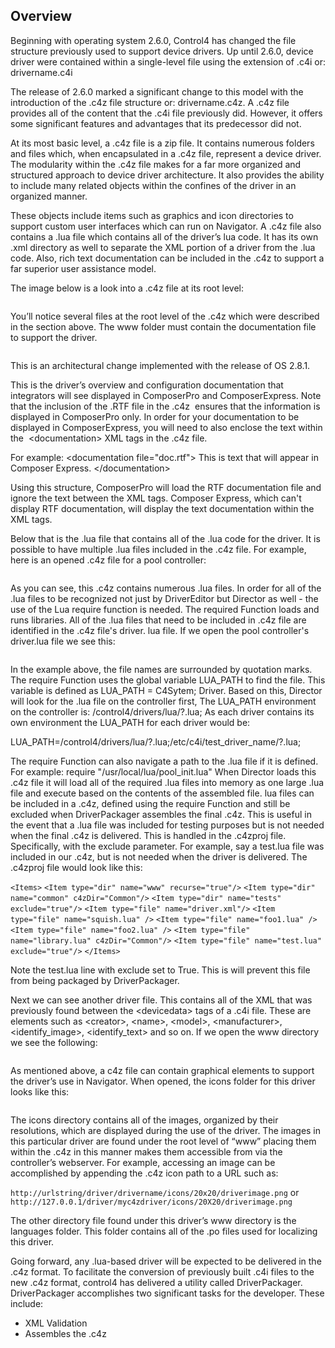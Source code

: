 ## Overview

Beginning with operating system 2.6.0, Control4 has changed the file structure previously used to support device drivers. Up until 2.6.0, device driver were contained within a single-level file using the extension of .c4i or: drivername.c4i

The release of 2.6.0 marked a significant change to this model with the introduction of the .c4z file structure or: drivername.c4z. A .c4z file provides all of the content that the .c4i file previously did. However, it offers some significant features and advantages that its predecessor did not.

At its most basic level, a .c4z file is a zip file. It contains numerous folders and files which, when encapsulated in a .c4z file, represent a device driver. The modularity within the .c4z file makes for a far more organized and structured approach to device driver architecture. It also provides the ability to include many related objects within the confines of the driver in an organized manner.

These objects include items such as graphics and icon directories to support custom user interfaces which can run on Navigator. A .c4z file also contains a .lua file which contains all of the driver’s lua code. It has its own .xml directory as well to separate the XML portion of a driver from the .lua code. Also, rich text documentation can be included in the .c4z to support a far superior user assistance model.

The image below is a look into a .c4z file at its root level:


![]()


You’ll notice several files at the root level of the .c4z which were described in the section above. The www folder must contain the documentation file to support the driver. 

![]()

This is an architectural change implemented with the release of OS 2.8.1. 

This is the driver’s overview and configuration documentation that integrators will see displayed in ComposerPro and ComposerExpress. Note that the inclusion of the .RTF file in the .c4z  ensures that the information is displayed in ComposerPro only. In order for your documentation to be displayed in ComposerExpress, you will need to also enclose the text within the  \<documentation\> XML tags in the .c4z file. 

For example:
\<documentation file="doc.rtf"\> This is text that will appear in Composer Express. \</documentation\> 

Using this structure, ComposerPro will load the RTF documentation file and ignore the text between the XML tags. Composer Express, which can't display RTF documentation, will display the text documentation within the XML tags.

Below that is the .lua file that contains all of the .lua code for the driver. It is possible to have multiple .lua files included in the .c4z file. For example, here is an opened .c4z file for a pool controller: 

![]()

As you can see, this .c4z contains numerous .lua files. In order for all of the .lua files to be recognized not just by DriverEditor but Director as well - the use of the Lua require function is needed. The required Function loads and runs libraries. All of the .lua files that need to be included in .c4z file are identified in the .c4z file's driver. lua file. If we open the pool controller's driver.lua file we see this: 

![]()

In the example above, the file names are surrounded by quotation marks. The require Function uses the global variable LUA_PATH to find the file. This variable is defined as LUA_PATH = C4Sytem; Driver. Based on this, Director will look for the .lua file on the controller first, The LUA_PATH environment on the controller is:
/control4/drivers/lua/?.lua; 
As each driver contains its own environment the LUA_PATH for each driver would be: 

LUA_PATH=/control4/drivers/lua/?.lua;/etc/c4i/test_driver_name/?.lua;

The require Function can also navigate a path to the .lua file if it is defined. For example:
require "/usr/local/lua/pool_init.lua"
When Director loads this .c4z file it will load all of the required .lua files into memory as one large .lua file and execute based on the contents of the assembled file. 
lua files can be included in a .c4z, defined using the require Function and still be excluded when DriverPackager assembles the final .c4z. This is useful in the event that a .lua file was included for testing purposes but is not needed when the final .c4z is delivered. This is handled in the .c4zproj file. Specifically, with the exclude parameter. For example, say a test.lua file was included in our .c4z, but is not needed when the driver is delivered. The .c4zproj file would look like this:

`<Items>`
`<Item type="dir" name="www" recurse="true"/>`
`<Item type="dir" name="common" c4zDir="Common"/>`
`<Item type="dir" name="tests" exclude="true"/>`
`<Item type="file" name="driver.xml"/>`
`<Item type="file" name="squish.lua" />`
`<Item type="file" name="foo1.lua" />`
`<Item type="file" name="foo2.lua" />`
`<Item type="file" name="library.lua" c4zDir="Common"/>`
`<Item type="file" name="test.lua" exclude="true"/>`
`</Items>`

Note the test.lua line with exclude set to True. This is will prevent this file from being packaged by DriverPackager.

Next we can see another driver file. This contains all of the XML that was previously found between the \<devicedata\> tags of a .c4i file. These are elements such as \<creator\>, \<name\>, \<model\>, \<manufacturer\>, \<identify_image\>, \<identify_text\> and so on.
If we open the www directory we see the following:

![]()

As mentioned above, a c4z file can contain graphical elements to support the driver’s use in Navigator. When opened, the icons folder for this driver looks like this:

![]()

The icons directory contains all of the images, organized by their resolutions, which are displayed during the use of the driver. The images in this particular driver are found under the root level of “www” placing them within the .c4z in this manner makes them accessible from via the controller’s webserver. For example, accessing an image can be accomplished by appending the .c4z icon path to a URL such as: 

`http://urlstring/driver/drivername/icons/20x20/driverimage.png`
or
`http://127.0.0.1/driver/myc4zdriver/icons/20X20/driverimage.png`

The other directory file found under this driver’s www directory is the languages folder. This folder contains all of the .po files used for localizing this driver.

Going forward, any .lua-based driver will be expected to be delivered in the .c4z format. To facilitate the conversion of previously built .c4i files to the new .c4z format, control4 has delivered a utility called DriverPackager. DriverPackager accomplishes two significant tasks for the developer. These include:

- XML Validation
- Assembles the .c4z

